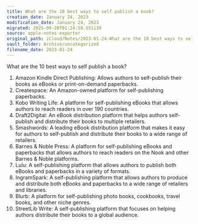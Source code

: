 ```yaml
---
title: What are the 10 best ways to self publish a book?
creation_date: January 24, 2023
modification_date: January 24, 2023
migrated: 2025-09-20T01:24:58.551139
source: apple-notes-exporter
original_path: iCloud/Notes/2023-01-24-What are the 10 best ways to self publish a book-.md
vault_folder: Archive/uncategorized
filename_date: 2023-01-24
---
```



What are the 10 best ways to self publish a book?

1. Amazon Kindle Direct Publishing: Allows authors to self-publish their books as eBooks or print-on-demand paperbacks.
2. Createspace: An Amazon-owned platform for self-publishing paperbacks.
3. Kobo Writing Life: A platform for self-publishing eBooks that allows authors to reach readers in over 190 countries.
4. Draft2Digital: An eBook distribution platform that helps authors self-publish and distribute their books to multiple retailers.
5. Smashwords: A leading eBook distribution platform that makes it easy for authors to self-publish and distribute their books to a wide range of retailers.
6. Barnes & Noble Press: A platform for self-publishing eBooks and paperbacks that allows authors to reach readers on the Nook and other Barnes & Noble platforms.
7. Lulu: A self-publishing platform that allows authors to publish both eBooks and paperbacks in a variety of formats.
8. IngramSpark: A self-publishing platform that allows authors to produce and distribute both eBooks and paperbacks to a wide range of retailers and libraries.
9. Blurb: A platform for self-publishing photo books, cookbooks, travel books, and other niche genres.
10. StreetLib Write: A self-publishing platform that focuses on helping authors distribute their books to a global audience.

